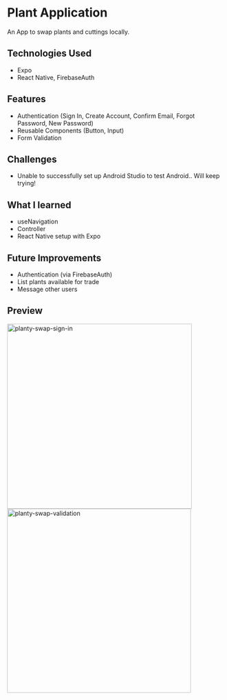 # Plant Application

An App to swap plants and cuttings locally.

## Technologies Used
- Expo
- React Native, FirebaseAuth

## Features
- Authentication (Sign In, Create Account, Confirm Email, Forgot Password, New
  Password)
- Reusable Components (Button, Input)
- Form Validation

## Challenges
- Unable to successfully set up Android Studio to test Android.. Will keep
  trying!

## What I learned
- useNavigation
- Controller
- React Native setup with Expo

## Future Improvements
- Authentication (via FirebaseAuth)
- List plants available for trade
- Message other users

## Preview
<img width="429" alt="planty-swap-sign-in" src="https://user-images.githubusercontent.com/22069784/180967576-7d958d17-cba0-40fa-ac40-39ffbbf97927.png">
<img width="427" alt="planty-swap-validation" src="https://user-images.githubusercontent.com/22069784/180967595-3b2de199-1bd3-4205-bd8b-f8dc0fc714ff.png">

